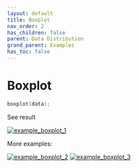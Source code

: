 ```yaml
---
layout: default
title: Boxplot
nav_order: 2
has_children: false
parent: Data Distribution
grand_parent: Examples
has_toc: false
---
```

# Boxplot

```cpp
boxplot(data);
```


See result
    
[![example_boxplot_1](https://github.com/alandefreitas/matplotplusplus/blob/master/docs/examples/data_distribution/boxplot/boxplot_1.svg)](https://github.com/alandefreitas/matplotplusplus/blob/master/examples/data_distribution/boxplot/boxplot_1.cpp)

More examples:
    
[![example_boxplot_2](https://github.com/alandefreitas/matplotplusplus/blob/master/docs/examples/data_distribution/boxplot/boxplot_2_thumb.png)](https://github.com/alandefreitas/matplotplusplus/blob/master/examples/data_distribution/boxplot/boxplot_2.cpp)  [![example_boxplot_3](https://github.com/alandefreitas/matplotplusplus/blob/master/docs/examples/data_distribution/boxplot/boxplot_3_thumb.png)](https://github.com/alandefreitas/matplotplusplus/blob/master/examples/data_distribution/boxplot/boxplot_3.cpp)
  





<!-- Generated with mdsplit: https://github.com/alandefreitas/mdsplit -->
